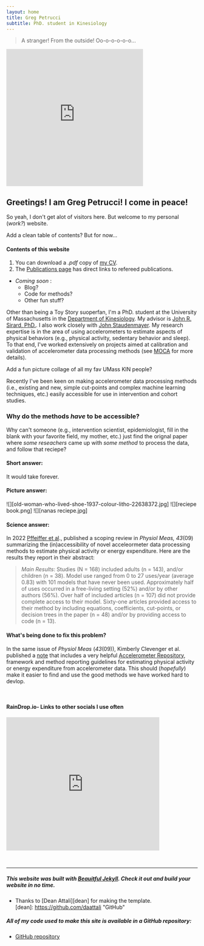 ```yaml
---
layout: home
title: Greg Petrucci
subtitle: PhD. student in Kinesiology
---
```

> A stranger!
> From the outside!
> Oo-o-o-o-o-o...

<iframe width="360" height="360" src="https://www.youtube-nocookie.com/embed/atUUjSLMSiM?si=qPJYWE2ENlFnO8ld" title="YouTube video player" frameborder="0" allow="accelerometer; autoplay; clipboard-write; encrypted-media; gyroscope; picture-in-picture; web-share" allowfullscreen></iframe>

## Greetings! I am Greg Petrucci! I come in peace!
So yeah, I don't get alot of visitors here. But welcome to my personal (_work?_) website. 

Add a clean table of contents? But for now...
####  Contents of this website
1. You can download a _.pdf_ copy of [my CV](PetrucciJr_CV_11_30_23.pdf).
2. The [Publications page](pubs.md) has direct links to refereed publications.
  * _Coming soon_ :
     * Blog? 
     * Code for methods?
     * Other fun stuff?

Other than being a Toy Story suoperfan, I'm a PhD. student at the University of Massachusetts in the [Department of Kinesiology](https://www.umass.edu/sphhs/kinesiology). My advisor is [John R. Sirard, PhD.](https://blogs.umass.edu/pahl/about-us/bios/john-sirard/). I also work closely with [John Staudenmayer](https://www.umass.edu/mathematics-statistics/directory/faculty/john-staudenmayer). My research expertise is in the area of using accelerometers to estimate aspects of physical behaviors (e.g., physical activity, sedentary behavior and sleep). To that end, I've worked extensively on projects aimed at calibration and validation of accelerometer data processing methods (see [MOCA](https://gregpetrucci.com/moca/) for more details).

Add a fun picture collage of all my fav UMass KIN people?

Recently I've been keen on making accelerometer data processing methods (i.e., existing and new, simple cut-points and complex machine learning techniques, etc.) easily accessible for use in intervention and cohort studies.

### Why do the methods _have_ to be accessible?

Why can't someone (e.g., intervention scientist, epidemiologist, fill in the blank with your favorite field, my mother, etc.) just find the orignal paper where _some reseachers_ came up with _some method_ to process the data, and follow that reciepe? 

#### Short answer: 
It would take forever.
#### Picture answer: 

![][old-woman-who-lived-shoe-1937-colour-litho-22638372.jpg]
![][reciepe book.png]
![][nanas reciepe.jpg]

#### Science answer:
In 2022 [Pffeiffer et al][1]., published a scoping review in _Physiol Meas, 43_(09) summarizing the (in)accessibility of novel acceleormeter data processing methods to estimate physical activity or energy expenditure. Here are the results they report in their abstract:

> *Main Results*:
> Studies (N = 168) included adults (n = 143), and/or children (n = 38).
> Model use ranged from 0 to 27 uses/year (average 0.83) with 101 models that have never been used.
> Approximately half of uses occurred in a free-living setting (52%) and/or by other authors (56%).
> Over half of included articles (n = 107) did not provide complete access to their model.
> Sixty-one articles provided access to their method by including equations, coefficients, cut-points, or decision trees in the paper (n = 48) and/or by providing access to code (n = 13).  

#### What's being done to fix this problem?
In the same issue of _Physiol Meas_ (_43_(09)), Kimberly Clevenger et al. published a [note][2] that includes a very helpful [Accelerometer Repository](https://sites.google.com/view/accelerometerrepository/home?authuser=0), framework and method reporting guidelines  for estimating physical activity or energy expenditure from accelerometer data. This should (_hopefully_) make it easier to find and use the good methods we have worked hard to devlop.  

[1]: https://iopscience.iop.org/article/10.1088/1361-6579/ac89ca   
[2]: https://iopscience.iop.org/article/10.1088/1361-6579/ac89c9

<p>&nbsp;</p>


#### RainDrop.io- Links to other socials I use often
<iframe style="border: 1; width: 80%; height: 350px;" allowfullscreen frameborder="0" src="https://raindrop.io/gpetrucci/social-links-42350973/embed"></iframe>

<p>&nbsp;</p>

---

#####  This website was built with [Beauitful Jekyll](https://beautifuljekyll.com). Check it out and build your website in no time.
 * Thanks to [Dean Attali][dean] for making the template.   
[dean]: https://github.com/daattali "GitHub"
##### All of my code used to make this site is available in a GitHub repository:   
  * [GitHub repository](https://github.com/gregpetruccijr/gregpetruccijr.github.io)

